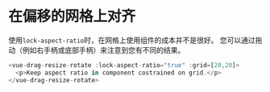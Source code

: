 # 在偏移的网格上对齐

使用`lock-aspect-ratio`时，在网格上使用组件的成本并不是很好。 您可以通过拖动（例如右手柄或底部手柄）来注意到您有不同的结果。

~~~js
<vue-drag-resize-rotate :lock-aspect-ratio="true" :grid=[20,20]>
  <p>Keep aspect ratio in component costrained on grid.</p>
</vue-drag-resize-rotate>
~~~

